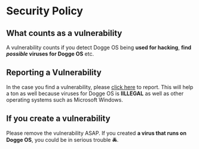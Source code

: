 # Security Policy

## What counts as a vulnerability

A vulnerability counts if you detect Dogge OS being **used for hacking**, **find *possible* viruses for Dogge OS** etc. 

## Reporting a Vulnerability

In the case you find a vulnerability, please <a href="https://doggegamingtime.github.io/report/">click here</a> to report. This will help a ton as well because viruses for Dogge OS is **IILLEGAL** as well as other operating systems such as Microsoft Windows.

## If you create a vulnerability

Please remove the vulnerability ASAP. If you created **a virus that runs on Dogge OS**, you could be in serious trouble 🚔.

